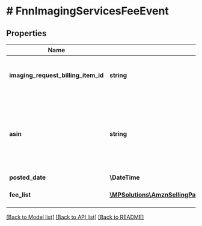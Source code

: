 # # FnnImagingServicesFeeEvent

## Properties

Name | Type | Description | Notes
------------ | ------------- | ------------- | -------------
**imaging_request_billing_item_id** | **string** | The identifier for the imaging services request. | [optional]
**asin** | **string** | The Amazon Standard Identification Number (ASIN) of the item for which the imaging service was requested. | [optional]
**posted_date** | **\DateTime** |  | [optional]
**fee_list** | [**\MPSolutions\AmznSellingPartnerApi\Models\Finances\FnnFeeComponent[]**](FnnFeeComponent.md) | A list of fee component information. | [optional]

[[Back to Model list]](../../README.md#models) [[Back to API list]](../../README.md#endpoints) [[Back to README]](../../README.md)
